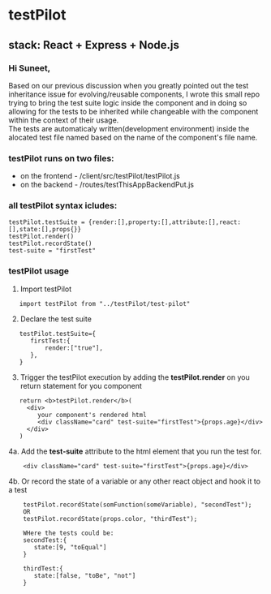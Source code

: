 # testPilot
## stack:  React + Express + Node.js

### Hi Suneet,
Based on our previous discussion when you greatly pointed out the test inheritance issue for evolving/reusable components, I wrote this small repo trying to bring the test suite logic inside the component and in doing so allowing for the tests to be inherited while changeable with the component within the context  of their usage.<br />
The tests are automaticaly written(development environment) inside the alocated test file named based on the name of the component's file name.

### testPilot runs on two files:
- on the frontend - /client/src/testPilot/testPilot.js
- on the backend - /routes/testThisAppBackendPut.js

### all testPilot syntax icludes:
```
testPilot.testSuite = {render:[],property:[],attribute:[],react:[],state:[],props{}}
testPilot.render()
testPilot.recordState()
test-suite = "firstTest"
```

### testPilot usage
1. Import testPilot
```
   import testPilot from "../testPilot/test-pilot"
   ```
2. Declare the test suite
```
   testPilot.testSuite={
      firstTest:{
          render:["true"],
      },
   }
   ```
3. Trigger the testPilot execution by adding the <b>testPilot.render</b> on you return statement for you component
```
   return <b>testPilot.render</b>(
     <div> 
        your component's rendered html
        <div className="card" test-suite="firstTest">{props.age}</div>
     </div>
   )
   ```
4a.  Add the <b>test-suite</b> attribute to the html element that you run the test for.
```
    <div className="card" test-suite="firstTest">{props.age}</div>
```
4b. Or record the state of a variable or any other react object and hook it to a test
```
    testPilot.recordState(somFunction(someVariable), "secondTest");
    OR
    testPilot.recordState(props.color, "thirdTest");
    
    WHere the tests could be:
    secondTest:{
       state:[9, "toEqual"]
    }
    
    thirdTest:{
       state:[false, "toBe", "not"]
    }
```

